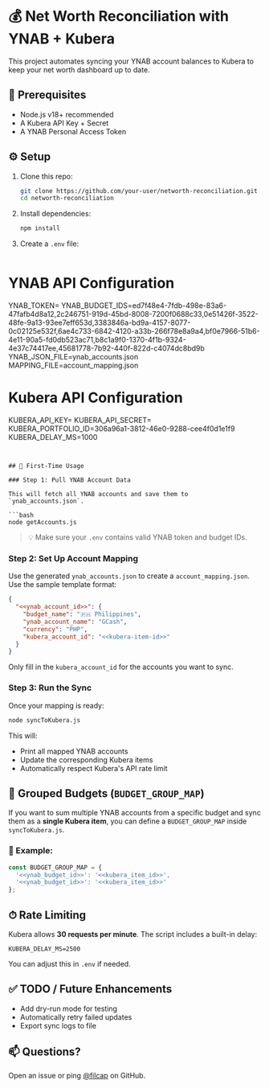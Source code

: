 
# 💰 Net Worth Reconciliation with YNAB + Kubera

This project automates syncing your YNAB account balances to Kubera to keep your net worth dashboard up to date.

## 🧰 Prerequisites

- Node.js v18+ recommended
- A Kubera API Key + Secret
- A YNAB Personal Access Token


## ⚙️ Setup

1. Clone this repo:

   ```bash
   git clone https://github.com/your-user/networth-reconciliation.git
   cd networth-reconciliation
   ```

2. Install dependencies:

   ```bash
   npm install
   ```

3. Create a `.env` file:

   ```env
  # YNAB API Configuration
  YNAB_TOKEN=
  YNAB_BUDGET_IDS=ed7f48e4-7fdb-498e-83a6-47fafb4d8a12,2c246751-919d-45bd-8008-7200f0688c33,0e51426f-3522-48fe-9a13-93ee7eff653d,3383846a-bd9a-4157-8077-0c02125e532f,6ae4c733-6842-4120-a33b-266f78e8a9a4,bf0e7966-51b6-4e11-90a5-fd0db523ac71,b8c1a9f0-1370-4f1b-9324-4e37c74417ee,45681778-7b92-440f-822d-c4074dc8bd9b
  YNAB_JSON_FILE=ynab_accounts.json
  MAPPING_FILE=account_mapping.json

  # Kubera API Configuration
  KUBERA_API_KEY=
  KUBERA_API_SECRET=
  KUBERA_PORTFOLIO_ID=306a96a1-3812-46e0-9288-cee4f0d1e1f9
  KUBERA_DELAY_MS=1000
   ```


## 🚀 First-Time Usage

### Step 1: Pull YNAB Account Data

This will fetch all YNAB accounts and save them to `ynab_accounts.json`.

```bash
node getAccounts.js
```

> 💡 Make sure your `.env` contains valid YNAB token and budget IDs.



### Step 2: Set Up Account Mapping

Use the generated `ynab_accounts.json` to create a `account_mapping.json`. Use the sample template format:

```json
{
  "<<ynab_account_id>>": {
    "budget_name": "🇵🇭 Philippines",
    "ynab_account_name": "GCash",
    "currency": "PHP",
    "kubera_account_id": "<<kubera-item-id>>"
  }
}
```

Only fill in the `kubera_account_id` for the accounts you want to sync.



### Step 3: Run the Sync

Once your mapping is ready:

```bash
node syncToKubera.js
```

This will:
- Print all mapped YNAB accounts
- Update the corresponding Kubera items
- Automatically respect Kubera's API rate limit



## 🧮 Grouped Budgets (`BUDGET_GROUP_MAP`)

If you want to sum multiple YNAB accounts from a specific budget and sync them as a **single Kubera item**, you can define a `BUDGET_GROUP_MAP` inside `syncToKubera.js`.

### 🔧 Example:

```js
const BUDGET_GROUP_MAP = {
  '<<ynab_budget_id>>': '<<kubera_item_id>>',
  '<<ynab_budget_id>>': '<<kubera_item_id>>'
};
```



## ⏱ Rate Limiting

Kubera allows **30 requests per minute**. The script includes a built-in delay:

```env
KUBERA_DELAY_MS=2500
```

You can adjust this in `.env` if needed.



## ✅ TODO / Future Enhancements

- Add dry-run mode for testing
- Automatically retry failed updates
- Export sync logs to file


## 📫 Questions?

Open an issue or ping [@filcap](https://github.com/filcap) on GitHub.
